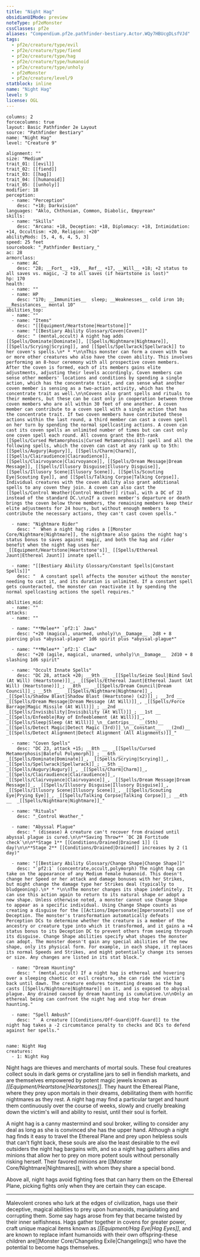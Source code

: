 ```yaml
---
title: "Night Hag"
obsidianUIMode: preview
noteType: pf2eMonster
cssClasses: pf2e
aliases: "Compendium.pf2e.pathfinder-bestiary.Actor.WQy7HBUcgDLsfVJd" 
tags:
  - pf2e/creature/type/evil
  - pf2e/creature/type/fiend
  - pf2e/creature/type/hag
  - pf2e/creature/type/humanoid
  - pf2e/creature/type/unholy
  - pf2eMonster
  - pf2e/creature/level/9
statblock: inline
name: "Night Hag"
level: 9
license: OGL
---
```


```statblock
columns: 2
forcecolumns: true
layout: Basic Pathfinder 2e Layout
source: "Pathfinder Bestiary"
name: "Night Hag"
level: "Creature 9"

alignment: ""
size: "Medium"
trait_01: [[evil]]
trait_02: [[fiend]]
trait_03: [[hag]]
trait_04: [[humanoid]]
trait_05: [[unholy]]
modifier: 18
perception:
  - name: "Perception"
    desc: "+18; Darkvision"
languages: "Aklo, Chthonian, Common, Diabolic, Empyrean"
skills:
  - name: "Skills"
    desc: "Arcana: +18, Deception: +18, Diplomacy: +18, Intimidation: +14, Occultism: +20, Religion: +20"
abilityMods: [5, 4, 6, 4, 5, 3]
speed: 25 feet
sourcebook: "_Pathfinder Bestiary_"
ac: 28
armorclass:
  - name: AC
    desc: "28; __Fort__ +19, __Ref__ +17, __Will__ +18; +2 status to all saves vs. magic, -2 to all saves (if heartstone is lost)"
hp: 170
health:
  - name: ""
  - name: HP
    desc: "170; __Immunities__  sleep; __Weaknesses__ cold iron 10; __Resistances__ mental 10"
abilities_top:
  - name: ""
  - name: "Items"
    desc: "[[Equipment/Heartstone|Heartstone]]"
  - name: "[[Bestiary Ability Glossary/Coven|Coven]]"
    desc: " (mental,occult) A night hag adds [[Spells/Dominate|Dominate]], [[Spells/Nightmare|Nightmare]], [[Spells/Scrying|Scrying]], and [[Spells/Spellwrack|Spellwrack]] to her coven's spells.\n* * *\n\nThis monster can form a coven with two or more other creatures who also have the coven ability. This involves performing an 8-hour ceremony with all prospective coven members. After the coven is formed, each of its members gains elite adjustments, adjusting their levels accordingly. Coven members can sense other members' locations and conditions by spending a single action, which has the concentrate trait, and can sense what another coven member is sensing as a two-action activity, which has the concentrate trait as well.\n\nCovens also grant spells and rituals to their members, but these can be cast only in cooperation between three coven members who are all within 30 feet of one another. A coven member can contribute to a coven spell with a single action that has the concentrate trait. If two coven members have contributed these actions within the last round, a third member can cast a coven spell on her turn by spending the normal spellcasting actions. A coven can cast its coven spells an unlimited number of times but can cast only one coven spell each round. All covens grant the 8th-rank [[Spells/Cursed Metamorphosis|Cursed Metamorphosis]] spell and all the following spells, which the coven can cast at any rank up to 5th: [[Spells/Augury|Augury]], [[Spells/Charm|Charm]], [[Spells/Clairaudience|Clairaudience]], [[Spells/Clairvoyance|Clairvoyance]], [[Spells/Dream Message|Dream Message]], [[Spells/Illusory Disguise|Illusory Disguise]], [[Spells/Illusory Scene|Illusory Scene]], [[Spells/Scouting Eye|Scouting Eye]], and [[Spells/Talking Corpse|Talking Corpse]]. Individual creatures with the coven ability also grant additional spells to any coven they join. A coven can also cast the [[Spells/Control Weather|Control Weather]] ritual, with a DC of 23 instead of the standard DC.\n\nIf a coven member's departure or death brings the coven below three members, the remaining members keep their elite adjustments for 24 hours, but without enough members to contribute the necessary actions, they can't cast coven spells."

  - name: "Nightmare Rider"
    desc: "  When a night hag rides a [[Monster Core/Nightmare|Nightmare]], the nightmare also gains the night hag's status bonus to saves against magic, and both the hag and rider benefit when the night hag uses her _[[Equipment/Heartstone|Heartstone's]]_ [[Spells/Ethereal Jaunt|Ethereal Jaunt]] innate spell."

  - name: "[[Bestiary Ability Glossary/Constant Spells|Constant Spells]]"
    desc: "  A constant spell affects the monster without the monster needing to cast it, and its duration is unlimited. If a constant spell gets counteracted, the monster can reactivate it by spending the normal spellcasting actions the spell requires."

abilities_mid:
  - name: ""
attacks:
  - name: ""

  - name: "**Melee** `pf2:1` Jaws"
    desc: "+20 (magical, unarmed, unholy)\n__Damage__  2d8 + 8 piercing plus *abyssal-plague* 1d6 spirit plus *abyssal-plague*"

  - name: "**Melee** `pf2:1` Claw"
    desc: "+20 (agile, magical, unarmed, unholy)\n__Damage__  2d10 + 8 slashing 1d6 spirit"

  - name: "Occult Innate Spells"
    desc: "DC 28, attack +20; __9th __  _[[Spells/Seize Soul|Bind Soul (At Will) (Heartstone)]]_, _[[Spells/Ethereal Jaunt|Ethereal Jaunt (At Will) (Heartstone)]]_; __8th __  _[[Spells/Dream Council|Dream Council]]_; __5th __  _[[Spells/Nightmare|Nightmare]]_, _[[Spells/Shadow Blast|Shadow Blast (Heartstone) (x2)]]_; __3rd __  _[[Spells/Dream Message|Dream Message (At Will)]]_, _[[Spells/Force Barrage|Magic Missile (At Will)]]_; __2nd __  _[[Spells/Invisibility|Invisibility (At Will)]]_; __1st __  _[[Spells/Enfeeble|Ray of Enfeeblement (At Will)]]_, _[[Spells/Sleep|Sleep (At Will)]]_\n__Cantrips__  __(5th)__ _[[Spells/Detect Magic|Detect Magic (3rd)]]_\n__Constant__  __(2nd)__ _[[Spells/Detect Alignment|Detect Alignment (All Alignments)]]_"

  - name: "Coven Spells"
    desc: "DC 23, attack +15; __8th __  _[[Spells/Cursed Metamorphosis|Baleful Polymorph]]_; __6th __  _[[Spells/Dominate|Dominate]]_, _[[Spells/Scrying|Scrying]]_, _[[Spells/Spellwrack|Spellwrack]]_; __5th __  _[[Spells/Augury|Augury]]_, _[[Spells/Charm|Charm]]_, _[[Spells/Clairaudience|Clairaudience]]_, _[[Spells/Clairvoyance|Clairvoyance]]_, _[[Spells/Dream Message|Dream Message]]_, _[[Spells/Illusory Disguise|Illusory Disguise]]_, _[[Spells/Illusory Scene|Illusory Scene]]_, _[[Spells/Scouting Eye|Prying Eye]]_, _[[Spells/Talking Corpse|Talking Corpse]]_; __4th __  _[[Spells/Nightmare|Nightmare]]_"

  - name: "Rituals"
    desc: "_Control Weather_"

  - name: "Abyssal Plague"
    desc: " (disease) A creature can't recover from drained until abyssal plague is cured.\n\n**Saving Throw** `DC 28 Fortitude check`\n\n**Stage 1** [[Conditions/Drained|Drained 1]] (1 day)\n\n**Stage 2** [[Conditions/Drained|Drained]] increases by 2 (1 day)"

  - name: "[[Bestiary Ability Glossary/Change Shape|Change Shape]]"
    desc: "`pf2:1` (concentrate,occult,polymorph) The night hag can take on the appearance of any Medium female humanoid. This doesn't change her Speed or her attack and damage bonuses with her Strikes, but might change the damage type her Strikes deal (typically to bludgeoning).\n* * *\n\nThe monster changes its shape indefinitely. It can use this action again to return to its natural shape or adopt a new shape. Unless otherwise noted, a monster cannot use Change Shape to appear as a specific individual. Using Change Shape counts as creating a disguise for the [[Actions/Impersonate|Impersonate]] use of Deception. The monster's transformation automatically defeats Perception DCs to determine whether the creature is a member of the ancestry or creature type into which it transformed, and it gains a +4 status bonus to its Deception DC to prevent others from seeing through its disguise. Change Shape abilities specify what shapes the monster can adopt. The monster doesn't gain any special abilities of the new shape, only its physical form. For example, in each shape, it replaces its normal Speeds and Strikes, and might potentially change its senses or size. Any changes are listed in its stat block."

  - name: "Dream Haunting"
    desc: " (mental,occult) If a night hag is ethereal and hovering over a sleeping chaotic or evil creature, she can ride the victim's back until dawn. The creature endures tormenting dreams as the hag casts [[Spells/Nightmare|Nightmare]] on it, and is exposed to abyssal plague. Any drained caused by dream haunting is cumulative.\n\nOnly an ethereal being can confront the night hag and stop her dream haunting."

  - name: "Spell Ambush"
    desc: "  A creature [[Conditions/Off-Guard|Off-Guard]] to the night hag takes a -2 circumstance penalty to checks and DCs to defend against her spells."
 
```

```encounter-table
name: Night Hag
creatures:
  - 1: Night Hag
```



Night hags are thieves and merchants of mortal souls. These foul creatures collect souls in dark gems or crystalline jars to sell in fiendish markets, and are themselves empowered by potent magic jewels known as _[[Equipment/Heartstone|Heartstones]]_. They haunt the Ethereal Plane, where they prey upon mortals in their dreams, debilitating them with horrific nightmares as they rest. A night hag may find a particular target and haunt them continuously over the course of weeks, slowly and cruelly breaking down the victim's will and ability to resist, until their soul is forfeit.

A night hag is a canny mastermind and soul broker, willing to consider any deal as long as she is convinced she has the upper hand. Although a night hag finds it easy to travel the Ethereal Plane and prey upon helpless souls that can't fight back, these souls are also the least desirable to the evil outsiders the night hag bargains with, and so a night hag gathers allies and minions that allow her to prey on more potent souls without personally risking herself. Their favored minions are [[Monster Core/Nightmare|Nightmares]], with whom they share a special bond.

Above all, night hags avoid fighting foes that can harry them on the Ethereal Plane, picking fights only when they are certain they can escape.

* * *

Malevolent crones who lurk at the edges of civilization, hags use their deceptive, magical abilities to prey upon humanoids, manipulating and corrupting them. Some say hags arose from fey that became twisted by their inner selfishness. Hags gather together in covens for greater power, craft unique magical items known as _[[Equipment/Hag Eye|Hag Eyes]]_, and are known to replace infant humanoids with their own offspring-these children are[[Monster Core/Changeling Exile|Changelings]] who have the potential to become hags themselves.

